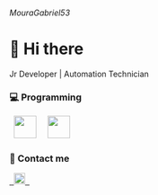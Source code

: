 ###### MouraGabriel53

# 👋 Hi there
Jr Developer | Automation Technician

### 💻 Programming
&nbsp;&nbsp;<img width='40' height='40' src="https://cdn.jsdelivr.net/gh/devicons/devicon@latest/icons/python/python-original.svg"/>&nbsp;&nbsp;
&nbsp;&nbsp;<img width='40' height='40' src="https://cdn.jsdelivr.net/gh/devicons/devicon@latest/icons/cplusplus/cplusplus-plain.svg"/>&nbsp;&nbsp;
          
### 📲 Contact me
<a href="https://www.linkedin.com/in/gabriel-moura-9bb610310/">
&nbsp;&nbsp;<img width='20' height='20' src="https://cdn.jsdelivr.net/gh/devicons/devicon@latest/icons/linkedin/linkedin-original.svg"/>&nbsp;&nbsp;


           
          
          

          
          
